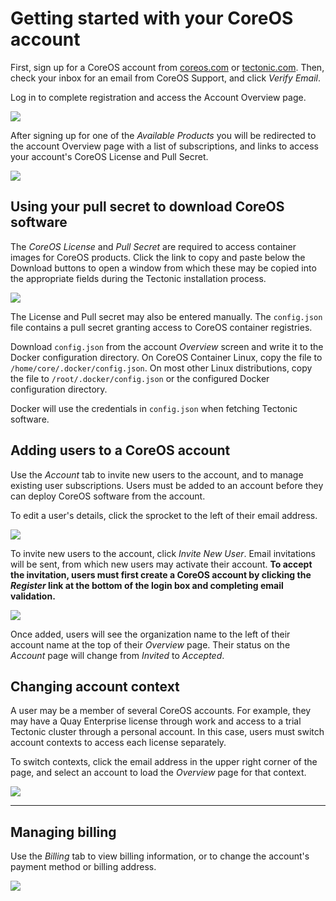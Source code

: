 # Getting started with your CoreOS account

First, sign up for a CoreOS account from [coreos.com](https://coreos.com/) or [tectonic.com](https://coreos.com/tectonic). Then, check your inbox for an email from CoreOS Support, and click *Verify Email*.

Log in to complete registration and access the Account Overview page.

<div class="row">
  <div class="col-lg-10 col-lg-offset-1 col-md-10 col-md-offset-1 col-sm-10 col-sm-offset-1 col-xs-10 col-xs-offset-1">
    <a href="../img/coreos-account-overview-agreement.png" class="co-m-screenshot">
      <img src="../img/coreos-account-overview-agreement.png" class="img-responsive">
    </a>
  </div>
</div>

After signing up for one of the *Available Products* you will be redirected to the account Overview page with a list of subscriptions, and links to access your account's CoreOS License and Pull Secret.

<div class="row">
  <div class="col-lg-10 col-lg-offset-1 col-md-10 col-md-offset-1 col-sm-10 col-sm-offset-1 col-xs-10 col-xs-offset-1">
    <a href="../img/coreos-account-license.png" class="co-m-screenshot">
      <img src="../img/coreos-account-license.png" class="img-responsive">
    </a>
  </div>
</div>

## Using your pull secret to download CoreOS software

The *CoreOS License* and *Pull Secret* are required to access container images for CoreOS products. Click the link to copy and paste below the Download buttons to open a window from which these may be copied into the appropriate fields during the Tectonic installation process.

<div class="row">
  <div class="col-lg-10 col-lg-offset-1 col-md-10 col-md-offset-1 col-sm-10 col-sm-offset-1 col-xs-10 col-xs-offset-1">
    <a href="../img/coreos-account-license-secret.png" class="co-m-screenshot">
      <img src="../img/coreos-account-license-secret.png" class="img-responsive">
    </a>
  </div>
</div>

The License and Pull secret may also be entered manually. The `config.json` file contains a pull secret granting access to CoreOS container registries.

Download `config.json` from the account *Overview* screen and write it to the Docker configuration directory. On CoreOS Container Linux, copy the file to `/home/core/.docker/config.json`. On most other Linux distributions, copy the file to `/root/.docker/config.json` or the configured Docker configuration directory.

Docker will use the credentials in `config.json` when fetching Tectonic software.

## Adding users to a CoreOS account

Use the *Account* tab to invite new users to the account, and to manage existing user subscriptions. Users must be added to an account before they can deploy CoreOS software from the account.

To edit a user's details, click the sprocket to the left of their email address.

<div class="row">
  <div class="col-lg-10 col-lg-offset-1 col-md-10 col-md-offset-1 col-sm-10 col-sm-offset-1 col-xs-10 col-xs-offset-1">
    <a href="../img/coreos-account-user-invited.png" class="co-m-screenshot">
      <img src="../img/coreos-account-user-invited.png" class="img-responsive">
    </a>
  </div>
</div>

To invite new users to the account, click *Invite New User*. Email invitations will be sent, from which new users may activate their account. **To accept the invitation, users must first create a CoreOS account by clicking the *Register* link at the bottom of the login box and completing email validation.**

<div class="row">
  <div class="col-lg-10 col-lg-offset-1 col-md-10 col-md-offset-1 col-sm-10 col-sm-offset-1 col-xs-10 col-xs-offset-1">
    <a href="../img/coreos-account-invited-email.png" class="co-m-screenshot">
      <img src="../img/coreos-account-invited-email.png" class="img-responsive">
    </a>
  </div>
</div>

Once added, users will see the organization name to the left of their account name at the top of their *Overview* page. Their status on the *Account* page will change from *Invited* to *Accepted*.

## Changing account context

A user may be a member of several CoreOS accounts. For example, they may have a Quay Enterprise license through work and access to a trial Tectonic cluster through a personal account. In this case, users must switch account contexts to access each license separately.

To switch contexts, click the email address in the upper right corner of the page, and select an account to load the *Overview* page for that context.

<div class="row">
  <div class="col-lg-10 col-lg-offset-1 col-md-10 col-md-offset-1 col-sm-10 col-sm-offset-1 col-xs-10 col-xs-offset-1">
    <a href="../img/change-account-context.png" class="co-m-screenshot">
      <img src="../img/change-account-context.png" class="img-responsive">
    </a>
  </div>
</div>

-----------------------------------------------------------------

## Managing billing

Use the *Billing* tab to view billing information, or to change the account's payment method or billing address.

<div class="row">
  <div class="col-lg-10 col-lg-offset-1 col-md-10 col-md-offset-1 col-sm-10 col-sm-offset-1 col-xs-10 col-xs-offset-1">
    <a href="../img/billingpage.png" class="co-m-screenshot">
      <img src="../img/billingpage.png" class="img-responsive">
    </a>
  </div>
</div>
